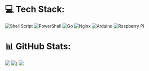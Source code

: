
# 💻 Tech Stack:
![Shell Script](https://img.shields.io/badge/shell_script-%23121011.svg?style=flat&logo=gnu-bash&logoColor=white) ![PowerShell](https://img.shields.io/badge/PowerShell-%235391FE.svg?style=flat&logo=powershell&logoColor=white) ![Go](https://img.shields.io/badge/go-%2300ADD8.svg?style=flat&logo=go&logoColor=white) ![Nginx](https://img.shields.io/badge/nginx-%23009639.svg?style=flat&logo=nginx&logoColor=white) ![Arduino](https://img.shields.io/badge/-Arduino-00979D?style=flat&logo=Arduino&logoColor=white) ![Raspberry Pi](https://img.shields.io/badge/-RaspberryPi-C51A4A?style=flat&logo=Raspberry-Pi)
# 📊 GitHub Stats:
![](https://github-readme-stats.vercel.app/api?username=planetkraken&theme=radical&hide_border=false&include_all_commits=true&count_private=true)
![](https://github-readme-streak-stats.herokuapp.com/?user=planetkraken&theme=radical&hide_border=false&card_width=200&card_height=200))
![](https://github-readme-stats.vercel.app/api/top-langs/?username=planetkraken&theme=radical&hide_border=false&include_all_commits=true&count_private=true&layout=compact)

<!-- Proudly created with GPRM ( https://gprm.itsvg.in ) -->
